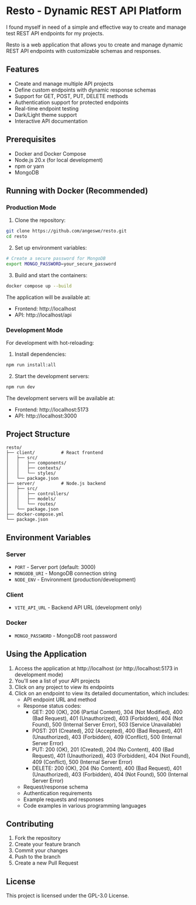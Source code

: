 # Resto - Dynamic REST API Platform

I found myself in need of a simple and effective way to create and manage test REST API endpoints for my projects.

Resto is a web application that allows you to create and manage dynamic REST API endpoints with customizable schemas and responses.

## Features

- Create and manage multiple API projects
- Define custom endpoints with dynamic response schemas
- Support for GET, POST, PUT, DELETE methods
- Authentication support for protected endpoints
- Real-time endpoint testing
- Dark/Light theme support
- Interactive API documentation

## Prerequisites

- Docker and Docker Compose
- Node.js 20.x (for local development)
- npm or yarn
- MongoDB

## Running with Docker (Recommended)

### Production Mode

1. Clone the repository:
```bash
git clone https://github.com/angeswe/resto.git
cd resto
```

2. Set up environment variables:
```bash
# Create a secure password for MongoDB
export MONGO_PASSWORD=your_secure_password
```

3. Build and start the containers:
```bash
docker compose up --build
```

The application will be available at:
- Frontend: http://localhost
- API: http://localhost/api

### Development Mode

For development with hot-reloading:

1. Install dependencies:
```bash
npm run install:all
```

2. Start the development servers:
```bash
npm run dev
```

The development servers will be available at:
- Frontend: http://localhost:5173
- API: http://localhost:3000

## Project Structure

```
resto/
├── client/          # React frontend
│   ├── src/
│   │   ├── components/
│   │   ├── contexts/
│   │   └── styles/
│   └── package.json
├── server/          # Node.js backend
│   ├── src/
│   │   ├── controllers/
│   │   ├── models/
│   │   └── routes/
│   └── package.json
├── docker-compose.yml
└── package.json
```

## Environment Variables

### Server
- `PORT` - Server port (default: 3000)
- `MONGODB_URI` - MongoDB connection string
- `NODE_ENV` - Environment (production/development)

### Client
- `VITE_API_URL` - Backend API URL (development only)

### Docker
- `MONGO_PASSWORD` - MongoDB root password

## Using the Application

1. Access the application at http://localhost (or http://localhost:5173 in development mode)
2. You'll see a list of your API projects
3. Click on any project to view its endpoints
4. Click on an endpoint to view its detailed documentation, which includes:
   - API endpoint URL and method
   - Response status codes:
     - GET: 200 (OK), 206 (Partial Content), 304 (Not Modified), 400 (Bad Request), 401 (Unauthorized), 403 (Forbidden), 404 (Not Found), 500 (Internal Server Error), 503 (Service Unavailable)
     - POST: 201 (Created), 202 (Accepted), 400 (Bad Request), 401 (Unauthorized), 403 (Forbidden), 409 (Conflict), 500 (Internal Server Error)
     - PUT: 200 (OK), 201 (Created), 204 (No Content), 400 (Bad Request), 401 (Unauthorized), 403 (Forbidden), 404 (Not Found), 409 (Conflict), 500 (Internal Server Error)
     - DELETE: 200 (OK), 204 (No Content), 400 (Bad Request), 401 (Unauthorized), 403 (Forbidden), 404 (Not Found), 500 (Internal Server Error)
   - Request/response schema
   - Authentication requirements
   - Example requests and responses
   - Code examples in various programming languages

## Contributing

1. Fork the repository
2. Create your feature branch
3. Commit your changes
4. Push to the branch
5. Create a new Pull Request

## License

This project is licensed under the GPL-3.0 License.